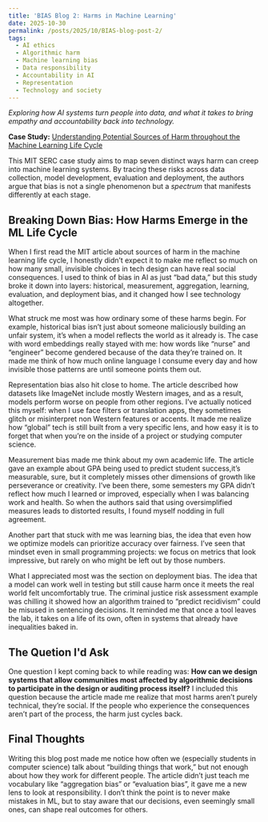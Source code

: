 ```yaml
---
title: 'BIAS Blog 2: Harms in Machine Learning'
date: 2025-10-30
permalink: /posts/2025/10/BIAS-blog-post-2/
tags:
  - AI ethics
  - Algorithmic harm
  - Machine learning bias
  - Data responsibility
  - Accountability in AI
  - Representation
  - Technology and society
---
```


*Exploring how AI systems turn people into data, and what it takes to bring empathy and accountability back into technology.* 

**Case Study:** 
[Understanding Potential Sources of Harm throughout the Machine Learning Life Cycle](https://mit-serc.pubpub.org/pub/potential-sources-of-harm-throughout-the-machine-learning-life-cycle/release/2)

This MIT SERC case study aims to map seven distinct ways harm can creep into machine learning systems. By tracing these risks across data collection, model development, evaluation and deployment, the authors argue that bias is not a single phenomenon but a *spectrum* that manifests differently at each stage.

## Breaking Down Bias: How Harms Emerge in the ML Life Cycle
When I first read the MIT article about sources of harm in the machine learning life cycle, I honestly didn’t expect it to make me reflect so much on how many small, invisible choices in tech design can have real social consequences. I used to think of bias in AI as just “bad data,” but this study broke it down into layers: historical, measurement, aggregation, learning, evaluation, and deployment bias, and it changed how I see technology altogether.

What struck me most was how ordinary some of these harms begin. For example, historical bias isn’t just about someone maliciously building an unfair system, it’s when a model reflects the world as it already is. The case with word embeddings really stayed with me: how words like “nurse” and “engineer” become gendered because of the data they’re trained on. It made me think of how much online language I consume every day and how invisible those patterns are until someone points them out.

Representation bias also hit close to home. The article described how datasets like ImageNet include mostly Western images, and as a result, models perform worse on people from other regions. I’ve actually noticed this myself: when I use face filters or translation apps, they sometimes glitch or misinterpret non Western features or accents. It made me realize how “global” tech is still built from a very specific lens, and how easy it is to forget that when you’re on the inside of a project or studying computer science.

Measurement bias made me think about my own academic life. The article gave an example about GPA being used to predict student success,it’s measurable, sure, but it completely misses other dimensions of growth like perseverance or creativity. I’ve been there, some semesters my GPA didn’t reflect how much I learned or improved, especially when I was balancing work and health. So when the authors said that using oversimplified measures leads to distorted results, I found myself nodding in full agreement.

Another part that stuck with me was learning bias, the idea that even how we optimize models can prioritize accuracy over fairness. I’ve seen that mindset even in small programming projects: we focus on metrics that look impressive, but rarely on who might be left out by those numbers.

What I appreciated most was the section on deployment bias. The idea that a model can work well in testing but still cause harm once it meets the real world felt uncomfortably true. The criminal justice risk assessment example was chilling it showed how an algorithm trained to “predict recidivism” could be misused in sentencing decisions. It reminded me that once a tool leaves the lab, it takes on a life of its own, often in systems that already have inequalities baked in.

## The Quetion I'd Ask 
One question I kept coming back to while reading was:
**How can we design systems that allow communities most affected by algorithmic decisions to participate in the design or auditing process itself?**
I included this question because the article made me realize that most harms aren’t purely technical, they’re social. If the people who experience the consequences aren’t part of the process, the harm just cycles back.

## Final Thoughts
Writing this blog post made me notice how often we (especially students in computer science) talk about “building things that work,” but not enough about how they work for different people. The article didn’t just teach me vocabulary like “aggregation bias” or “evaluation bias”, it gave me a new lens to look at responsibility. I don’t think the point is to never make mistakes in ML, but to stay aware that our decisions, even seemingly small ones, can shape real outcomes for others.